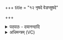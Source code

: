 +++
title = "१२ नृषदे वेडप्सुषदे"

+++
<details><summary>पदपाठः - दयानन्दादि</summary>

नृ॒षदे॑। नृ॒सद॒ इति॑ नृ॒ऽसदे॑। वेट्। अ॒प्सु॒षदे॑। अ॒प्सु॒सद॒ इत्य॑प्सु॒ऽसदे॑। वेट्। ब॒र्हि॒षदे॑। ब॒र्हि॒सद इति॑ बर्हि॒ऽसदे॑। वेट्। व॒न॒सद॒ इति॑ वन॒ऽसदे॑। वेट्। स्व॒र्विद॒ इति॑ स्वः॒ऽविदे॑। वेट्। १२।
</details>

<details><summary>अधिमन्त्रम् (VC)</summary>

- अग्निर्देवता
- लोपामुद्रा ऋषिः
- निचृद् गायत्री
- षड्जः
</details>